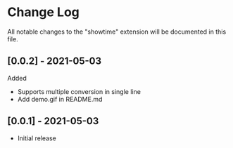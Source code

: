 # Change Log

All notable changes to the "showtime" extension will be documented in this file.

## [0.0.2] - 2021-05-03

Added

- Supports multiple conversion in single line
- Add demo.gif in README.md

## [0.0.1] - 2021-05-03

- Initial release
